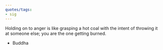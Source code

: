 ```yaml
---
quotes/tags:
- sig
---
```




Holding on to anger is like grasping a hot coal with the intent of throwing it at someone else; you are the one getting burned. 

- Buddha